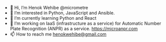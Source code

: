 - 👋 Hi, I’m Henok Wehibe @micrometre
- 👀 I’m interested in Python, JavaScript and Ansible.
- 🌱 I’m currently learning Python and React
- 💞️ I’m working on IaaS (infrastructure as a service) for Automatic Number Plate Recognition (ANPR) as a service. https://microanpr.com
- 📫 How to reach me henokwehibe@gmail.com

<!---
micrometre/micrometre is a ✨ special ✨ repository because its `README.md` (this file) appears on your GitHub profile.
You can click the Preview link to take a look at your changes.
--->
